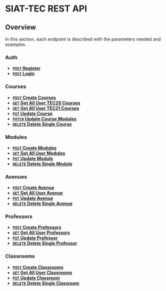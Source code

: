 # SIAT-TEC REST API

## Overview
In this section, each endpoint is described with the parameters needed and examples.

### Auth
- **[<code>POST</code> Register](/server/api-docs/auth/POST_register.md)**
- **[<code>POST</code> Login](/server/api-docs/auth/POST_login.md)**

### Courses
- **[<code>POST</code> Create Courses](/server/api-docs/courses/POST_create.md)**
- **[<code>GET</code> Get All User TEC20 Courses](/server/api-docs/courses/GET_getTec20.md)**
- **[<code>GET</code> Get All User TEC21 Courses](/server/api-docs/courses/GET_getTec21.md)**
- **[<code>PUT</code> Update Course](/server/api-docs/courses/PUT_update.md)**
- **[<code>PATCH</code> Update Course Modules](/server/api-docs/courses/PATCH_updateModules.md)**
- **[<code>DELETE</code> Delete Single Course](/server/api-docs/courses/DELETE_delete.md)**

### Modules
- **[<code>POST</code> Create Modules](/server/api-docs/modules/POST_create.md)**
- **[<code>GET</code> Get All User Modules](/server/api-docs/modules/GET_getAll.md)**
- **[<code>PUT</code> Update Module](/server/api-docs/modules/PUT_update.md)**
- **[<code>DELETE</code> Delete Single Module](/server/api-docs/modules/DELETE_delete.md)**

### Avenues
- **[<code>POST</code> Create Avenue](/server/api-docs/avenues/POST_create.md)**
- **[<code>GET</code> Get All User Avenue](/server/api-docs/avenues/GET_getAll.md)**
- **[<code>PUT</code> Update Avenue](/server/api-docs/avenues/PUT_update.md)**
- **[<code>DELETE</code> Delete Single Avenue](/server/api-docs/avenues/DELETE_delete.md)**

### Professors
- **[<code>POST</code> Create Professors](/server/api-docs/professors/POST_create.md)**
- **[<code>GET</code> Get All User Professors](/server/api-docs/professors/GET_getAll.md)**
- **[<code>PUT</code> Update Professor](/server/api-docs/professors/PUT_update.md)**
- **[<code>DELETE</code> Delete Single Professor](/server/api-docs/professors/DELETE_delete.md)**

### Classrooms
- **[<code>POST</code> Create Classrooms](/server/api-docs/classrooms/POST_create.md)**
- **[<code>GET</code> Get All User Classrooms](/server/api-docs/classrooms/GET_getAll.md)**
- **[<code>PUT</code> Update Classroom](/server/api-docs/classrooms/PUT_update.md)**
- **[<code>DELETE</code> Delete Single Classroom](/server/api-docs/classrooms/DELETE_delete.md)**
